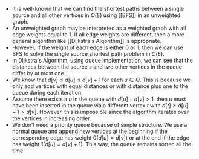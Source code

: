 - It is well-known that we can find the shortest paths between a single source and all other vertices in $O(E)$ using [[BFS]] in an unweighted graph.
- An unweighted graph may be interpreted as a weighted graph with all edge weights equal to $1$. If all edge weights are different, then a more general algorithm like [[Dijkstra's Algorithm]] is appropriate.
- However, if the weight of each edge is either $0$ or $1$, then we can use BFS to solve the single source shortest path problem in $O(E)$.
- In Dijkstra's Algorithm, using queue implementation, we can see that the distances between the source $s$ and two other vertices in the queue differ by at most one.
- We know that $d[v]\le d[u]\le d[v]+1$ for each $u\in Q$. This is because we only add vertices with equal distances or with distance plus one to the queue during each iteration.
- Assume there exists a $u$ in the queue with $d[u]-d[v] > 1$, then $u$ must have been inserted in the queue via a different vertex $t$ with $d[t]\ge d[u]-1>d[v]$. However, this is impossible since the algorithm iterates over the vertices in increasing order.
- We don't need a priority queue because of simple structure. We use a normal queue and append new vertices at the beginning if the corresponding edge has weight $0(d[u] = d[v])$ or at the end if the edge has weight $1 (d[u] = d[v]+1)$. This way, the queue remains sorted all the time.